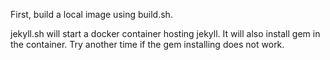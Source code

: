 First, build a local image using build.sh.

jekyll.sh will start a docker container hosting jekyll. It will also install gem in the container. Try another time if the gem installing does not work.
